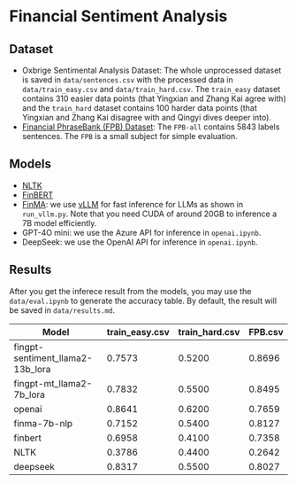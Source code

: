 # Financial Sentiment Analysis
## Dataset
* Oxbrige Sentimental Analysis Dataset: The whole unprocessed dataset is saved in `data/sentences.csv` with the processed data in `data/train_easy.csv` and `data/train_hard.csv`. The `train_easy` dataset contains 310 easier data points (that Yingxian and Zhang Kai agree with) and the `train_hard` dataset contains 100 harder data points (that Yingxian and Zhang Kai disagree with and Qingyi dives deeper into).
* [Financial PhraseBank (FPB) Dataset](https://www.kaggle.com/datasets/sbhatti/financial-sentiment-analysis): The `FPB-all` contains 5843 labels sentences. The `FPB` is a small subject for simple evaluation.

## Models
* [NLTK](https://www.nltk.org/api/nltk.sentiment.sentiment_analyzer.html)
* [FinBERT](https://github.com/ProsusAI/finBERT)
* [FinMA](https://github.com/The-FinAI/PIXIU): we use [vLLM](https://github.com/vllm-project/vllm) for fast inference for LLMs as shown in `run_vllm.py`. Note that you need CUDA of around 20GB to inference a 7B model efficiently.
* GPT-4O mini: we use the Azure API for inference in `openai.ipynb`.
* DeepSeek: we use the OpenAI API for inference in `openai.ipynb`.

## Results
After you get the inferece result from the models, you may use the `data/eval.ipynb` to generate the accuracy table. By default, the result will be saved in `data/results.md`.

| Model | train_easy.csv | train_hard.csv | FPB.csv |
|-------|-----|-----|-----|
| fingpt-sentiment_llama2-13b_lora | 0.7573 | 0.5200 | 0.8696 | 
| fingpt-mt_llama2-7b_lora | 0.7832 | 0.5500 | 0.8495 | 
| openai | 0.8641 | 0.6200 | 0.7659 | 
| finma-7b-nlp | 0.7152 | 0.5400 | 0.8127 | 
| finbert | 0.6958 | 0.4100 | 0.7358 | 
| NLTK | 0.3786 | 0.4400 | 0.2642 | 
| deepseek | 0.8317 | 0.5500 | 0.8027 | 